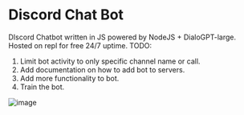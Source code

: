 # Discord Chat Bot
DIscord Chatbot written in JS powered by NodeJS + DialoGPT-large. Hosted on repl for free 24/7 uptime.
TODO:
1. Limit bot activity to only specific channel name or call.
2. Add documentation on how to add bot to servers.
3. Add more functionality to bot.
4. Train the bot.

![image](https://user-images.githubusercontent.com/58054670/215863455-92f76c9e-6a51-4364-8f17-4ddb3ba2019a.png)
